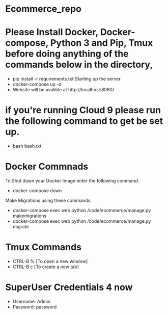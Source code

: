 # Ecommerce_repo

# Please Install Docker, Docker-compose, Python 3 and Pip, Tmux before doing anything of the commands below in the directory,

- pip install -r requirements.txt
  Starting up the server
- docker-compose up -d
- Website will be avalible at http://localhost:8080/

# if you're running Cloud 9 please run the following command to get be set up.

- bash bash.txt

# Docker Commnads

To Shut down your Docker Image enter the following command.

- docker-compose down

Make Migrations using these commands.

- docker-compose exec web python /code/ecommerce/manage.py makemigrations
- docker-compose exec web python /code/ecommerce/manage.py migrate

# Tmux Commands

- CTRL-B % [To open a new window]
- CTRL-B c [To create a new tab]

# SuperUser Credentials 4 now

- Username: Admin
- Password: password
